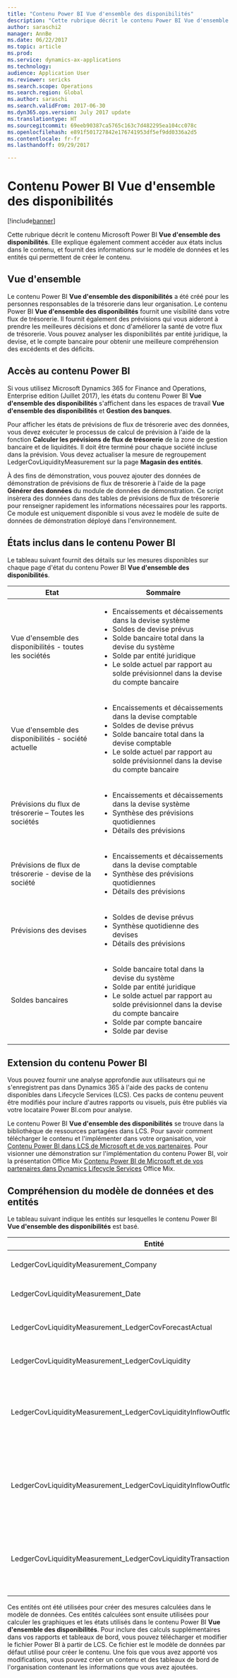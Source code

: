 ```yaml
---
title: "Contenu Power BI Vue d'ensemble des disponibilités"
description: "Cette rubrique décrit le contenu Power BI Vue d'ensemble des disponibilités. Elle explique également comment accéder aux états inclus dans le contenu, et fournit des informations sur le modèle de données et les entités qui permettent de créer le contenu."
author: saraschi2
manager: AnnBe
ms.date: 06/22/2017
ms.topic: article
ms.prod: 
ms.service: dynamics-ax-applications
ms.technology: 
audience: Application User
ms.reviewer: sericks
ms.search.scope: Operations
ms.search.region: Global
ms.author: saraschi
ms.search.validFrom: 2017-06-30
ms.dyn365.ops.version: July 2017 update
ms.translationtype: HT
ms.sourcegitcommit: 69eeb90387ca5765c163c7d482295ea104cc078c
ms.openlocfilehash: e891f501727842e176741953df5ef9dd0336a2d5
ms.contentlocale: fr-fr
ms.lasthandoff: 09/29/2017

---
```


# <a name="cash-overview-power-bi-content"></a>Contenu Power BI Vue d'ensemble des disponibilités

[!include[banner](../includes/banner.md)]

Cette rubrique décrit le contenu Microsoft Power BI **Vue d'ensemble des disponibilités**. Elle explique également comment accéder aux états inclus dans le contenu, et fournit des informations sur le modèle de données et les entités qui permettent de créer le contenu.

## <a name="overview"></a>Vue d'ensemble

Le contenu Power BI **Vue d'ensemble des disponibilités** a été créé pour les personnes responsables de la trésorerie dans leur organisation. Le contenu Power BI **Vue d'ensemble des disponibilités** fournit une visibilité dans votre flux de trésorerie. Il fournit également des prévisions qui vous aideront à prendre les meilleures décisions et donc d'améliorer la santé de votre flux de trésorerie. Vous pouvez analyser les disponibilités par entité juridique, la devise, et le compte bancaire pour obtenir une meilleure compréhension des excédents et des déficits.

## <a name="accessing-the-power-bi-content"></a>Accès au contenu Power BI

Si vous utilisez Microsoft Dynamics 365 for Finance and Operations, Enterprise edition (Juillet 2017), les états du contenu Power BI **Vue d'ensemble des disponibilités** s'affichent dans les espaces de travail **Vue d'ensemble des disponibilités** et **Gestion des banques**.

Pour afficher les états de prévisions de flux de trésorerie avec des données, vous devez exécuter le processus de calcul de prévision à l'aide de la fonction **Calculer les prévisions de flux de trésorerie** de la zone de gestion bancaire et de liquidités.  Il doit être terminé pour chaque société incluse dans la prévision.  Vous devez actualiser la mesure de regroupement LedgerCovLiquidityMeasurement sur la page **Magasin des entités**.  

À des fins de démonstration, vous pouvez ajouter des données de démonstration de prévisions de flux de trésorerie à l'aide de la page **Générer des données** du module de données de démonstration.  Ce script insèrera des données dans des tables de prévisions de flux de trésorerie pour renseigner rapidement les informations nécessaires pour les rapports.  Ce module est uniquement disponible si vous avez le modèle de suite de données de démonstration déployé dans l'environnement. 

## <a name="reports-that-are-included-in-the-power-bi-content"></a>États inclus dans le contenu Power BI
Le tableau suivant fournit des détails sur les mesures disponibles sur chaque page d'état du contenu Power BI **Vue d'ensemble des disponibilités**.

| Etat                                | Sommaire |
|---------------------------------------|----------|
| Vue d'ensemble des disponibilités - toutes les sociétés         | <ul><li>Encaissements et décaissements dans la devise système</li><li>Soldes de devise prévus</li><li>Solde bancaire total dans la devise du système</li><li>Solde par entité juridique</li><li>Le solde actuel par rapport au solde prévisionnel dans la devise du compte bancaire</li></ul> |
| Vue d'ensemble des disponibilités - société actuelle       | <ul><li>Encaissements et décaissements dans la devise comptable</li><li>Soldes de devise prévus</li><li>Solde bancaire total dans la devise comptable</li><li>Le solde actuel par rapport au solde prévisionnel dans la devise du compte bancaire</li></ul> |
| Prévisions du flux de trésorerie – Toutes les sociétés    | <ul><li>Encaissements et décaissements dans la devise système</li><li>Synthèse des prévisions quotidiennes</li><li>Détails des prévisions</li></ul> |
| Prévisions de flux de trésorerie - devise de la société | <ul><li>Encaissements et décaissements dans la devise comptable</li><li>Synthèse des prévisions quotidiennes</li><li>Détails des prévisions</li></ul> |
| Prévisions des devises                     | <ul><li>Soldes de devise prévus</li><li>Synthèse quotidienne des devises</li><li>Détails des prévisions</li></ul> |
| Soldes bancaires                         | <ul><li>Solde bancaire total dans la devise du système</li><li>Solde par entité juridique</li><li>Le solde actuel par rapport au solde prévisionnel dans la devise du compte bancaire</li><li>Solde par compte bancaire</li><li>Solde par devise</li></ul> |

## <a name="extending-the-power-bi-content"></a>Extension du contenu Power BI
Vous pouvez fournir une analyse approfondie aux utilisateurs qui ne s'enregistrent pas dans Dynamics 365 à l'aide des packs de contenu disponibles dans Lifecycle Services (LCS). Ces packs de contenu peuvent être modifiés pour inclure d'autres rapports ou visuels, puis être publiés via votre locataire Power BI.com pour analyse. 

Le contenu Power BI **Vue d'ensemble des disponibilités** se trouve dans la bibliothèque de ressources partagées dans LCS. Pour savoir comment télécharger le contenu et l'implémenter dans votre organisation, voir [Contenu Power BI dans LCS de Microsoft et de vos partenaires](../../dev-itpro/analytics/power-bi-content-microsoft-partners.md). Pour visionner une démonstration sur l'implémentation du contenu Power BI, voir la présentation Office Mix [Contenu Power BI de Microsoft et de vos partenaires dans Dynamics Lifecycle Services](https://mix.office.com/watch/9puyb1b2xs1w) Office Mix.

## <a name="understanding-the-data-model-and-entities"></a>Compréhension du modèle de données et des entités

Le tableau suivant indique les entités sur lesquelles le contenu Power BI **Vue d'ensemble des disponibilités** est basé.

| Entité                                                                          | Sommaire |
|---------------------------------------------------------------------------------|----------|
| LedgerCovLiquidityMeasurement\_Company                                          | Sociétés selon lesquelles filtrer les états |
| LedgerCovLiquidityMeasurement\_Date                                             | Dates selon lesquelles filtrer les états |
| LedgerCovLiquidityMeasurement\_LedgerCovForecastActual                          | Solde bancaire réel et dernier solde bancaire prévu |
| LedgerCovLiquidityMeasurement\_LedgerCovLiquidity                               | Détails de transaction prévus |
| LedgerCovLiquidityMeasurement\_LedgerCovLiquidityInflowOutflowBalanceCompany    | Synthèse des encaissements, décaissements et soldes en utilisant la devise comptable de chaque société |
| LedgerCovLiquidityMeasurement\_LedgerCovLiquidityInflowOutflowBalanceEnterprise | Synthèse des encaissements, décaissements et soldes en utilisant la devise système de toutes les sociétés |
| LedgerCovLiquidityMeasurement\_LedgerCovLiquidityTransactionCurrency            | Synthèse des montants de transactions nets et solde des devises en utilisant la devise de transaction |

Ces entités ont été utilisées pour créer des mesures calculées dans le modèle de données. Ces entités calculées sont ensuite utilisées pour calculer les graphiques et les états utilisés dans le contenu Power BI **Vue d'ensemble des disponibilités**. Pour inclure des calculs supplémentaires dans vos rapports et tableaux de bord, vous pouvez télécharger et modifier le fichier Power BI à partir de LCS. Ce fichier est le modèle de données par défaut utilisé pour créer le contenu. Une fois que vous avez apporté vos modifications, vous pouvez créer un contenu et des tableaux de bord de l'organisation contenant les informations que vous avez ajoutées.


